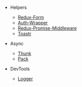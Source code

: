 - Helpers

  - [Redux-Form](https://github.com/erikras/redux-form)
  - [Auth-Wrapper](https://github.com/mjrussell/redux-auth-wrapper)
  - [Redux-Promise-Middleware](https://github.com/pburtchaell/redux-promise-middleware)
  - [Toastr](https://github.com/diegoddox/react-redux-toastr)

- Async

  - [Thunk](https://github.com/gaearon/redux-thunk)
  - [Pack](https://github.com/lelandrichardson/redux-pack)

- DevTools

  - [Logger](https://github.com/evgenyrodionov/redux-logger)
